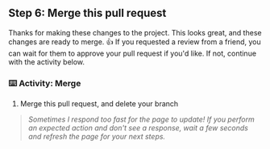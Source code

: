 ## Step 6: Merge this pull request

Thanks for making these changes to the project. This looks great, and these changes are ready to merge. :+1: If you requested a review from a friend, you can wait for them to approve your pull request if you'd like. If not, continue with the activity below.

### :keyboard: Activity: Merge

1. Merge this pull request, and delete your branch

> _Sometimes I respond too fast for the page to update! If you perform an expected action and don't see a response, wait a few seconds and refresh the page for your next steps._
